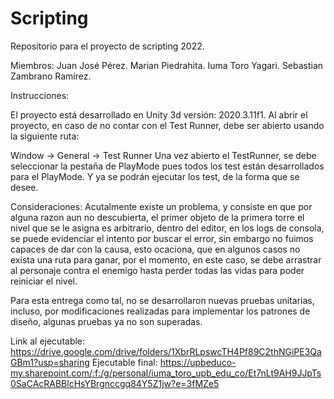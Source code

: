 # Scripting
Repositorio para el proyecto de scripting 2022.

Miembros:
Juan José Pérez.
Marian Piedrahita.
Iuma Toro Yagari.
Sebastian Zambrano Ramírez.

Instrucciones:

El proyecto está desarrollado en Unity 3d versión: 2020.3.11f1.
Al abrir el proyecto, en caso de no contar con el Test Runner, debe ser abierto usando la siguiente ruta:

Window -> General -> Test Runner
Una vez abierto el TestRunner, se debe seleccionar la pestaña de PlayMode pues todos los test están desarrollados para el PlayMode.
Y ya se podrán ejecutar los test, de la forma que se desee.

Consideraciones:
Acutalmente existe un problema, y consiste en que por alguna razon aun no descubierta, el primer objeto de la primera torre el nivel que se le asigna es arbitrario, dentro del editor, en los logs de consola, se puede evidenciar el intento por buscar el error, sin embargo no fuimos capaces de dar con la causa, esto ocaciona, que en algunos casos no exista una ruta para ganar, por el momento, en este caso, se debe arrastrar al personaje contra el enemigo hasta perder todas las vidas para poder reiniciar el nivel.

Para esta entrega como tal, no se desarrollaron nuevas pruebas unitarias, incluso, por modificaciones realizadas para implementar los patrones de diseño, algunas pruebas ya no son superadas.


Link al ejecutable: https://drive.google.com/drive/folders/1XbrRLpswcTH4Pf89C2thNGiPE3QaGBm1?usp=sharing
Ejecutable final: https://upbeduco-my.sharepoint.com/:f:/g/personal/iuma_toro_upb_edu_co/Et7nLt9AH9JJpTs0SaCAcRABBlcHsYBrgnccgq84Y5Z1jw?e=3fMZe5
